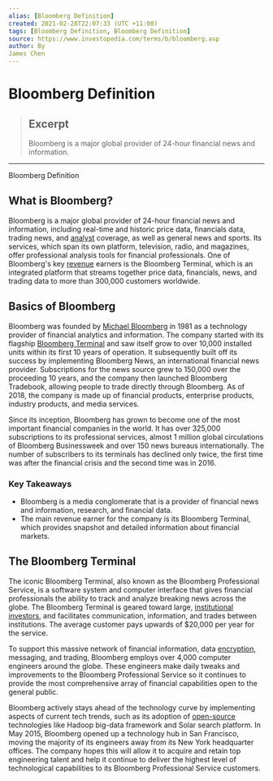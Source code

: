 ```yaml
---
alias: [Bloomberg Definition]
created: 2021-02-28T22:07:33 (UTC +11:00)
tags: [Bloomberg Definition, Bloomberg Definition]
source: https://www.investopedia.com/terms/b/bloomberg.asp
author: By
James Chen
---
```


# Bloomberg Definition

> ## Excerpt
> Bloomberg is a major global provider of 24-hour financial news and information.

---

Bloomberg Definition
## What is Bloomberg?

Bloomberg is a major global provider of 24-hour financial news and information, including real-time and historic price data, financials data, trading news, and [analyst](https://www.investopedia.com/terms/a/analyst.asp) coverage, as well as general news and sports. Its services, which span its own platform, television, radio, and magazines, offer professional analysis tools for financial professionals. One of Bloomberg's key [revenue](https://www.investopedia.com/terms/r/revenue.asp) earners is the Bloomberg Terminal, which is an integrated platform that streams together price data, financials, news, and trading data to more than 300,000 customers worldwide.

## Basics of Bloomberg

Bloomberg was founded by [Michael Bloomberg](https://www.investopedia.com/terms/m/michael-bloomberg.asp) in 1981 as a technology provider of financial analytics and information. The company started with its flagship [Bloomberg Terminal](https://www.investopedia.com/terms/b/bloomberg_terminal.asp) and saw itself grow to over 10,000 installed units within its first 10 years of operation. It subsequently built off its success by implementing Bloomberg News, an international financial news provider. Subscriptions for the news source grew to 150,000 over the proceeding 10 years, and the company then launched Bloomberg Tradebook, allowing people to trade directly through Bloomberg. As of 2018, the company is made up of financial products, enterprise products, industry products, and media services.

Since its inception, Bloomberg has grown to become one of the most important financial companies in the world. It has over 325,000 subscriptions to its professional services, almost 1 million global circulations of Bloomberg Businessweek and over 150 news bureaus internationally. The number of subscribers to its terminals has declined only twice, the first time was after the financial crisis and the second time was in 2016.

### Key Takeaways

-   Bloomberg is a media conglomerate that is a provider of financial news and information, research, and financial data.
-   The main revenue earner for the company is its Bloomberg Terminal, which provides snapshot and detailed information about financial markets.

## The Bloomberg Terminal

The iconic Bloomberg Terminal, also known as the Bloomberg Professional Service, is a software system and computer interface that gives financial professionals the ability to track and analyze breaking news across the globe. The Bloomberg Terminal is geared toward large, [institutional investors](https://www.investopedia.com/terms/i/institutionalinvestor.asp), and facilitates communication, information, and trades between institutions. The average customer pays upwards of $20,000 per year for the service.

To support this massive network of financial information, data [encryption](https://www.investopedia.com/terms/e/encryption.asp), messaging, and trading, Bloomberg employs over 4,000 computer engineers around the globe. These engineers make daily tweaks and improvements to the Bloomberg Professional Service so it continues to provide the most comprehensive array of financial capabilities open to the general public.

Bloomberg actively stays ahead of the technology curve by implementing aspects of current tech trends, such as its adoption of [open-source](https://www.investopedia.com/terms/o/open-source.asp) technologies like Hadoop big-data framework and Solar search platform. In May 2015, Bloomberg opened up a technology hub in San Francisco, moving the majority of its engineers away from its New York headquarter offices. The company hopes this will allow it to acquire and retain top engineering talent and help it continue to deliver the highest level of technological capabilities to its Bloomberg Professional Service customers.
